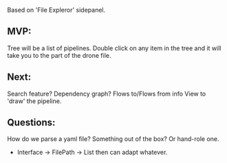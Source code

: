 Based on 'File Expleror' sidepanel.

## MVP:
Tree will be a list of pipelines.
Double click on any item in the tree and it will take you to the part of the drone file.

## Next:
Search feature?
Dependency graph? Flows to/Flows from info
View to 'draw' the pipeline.

## Questions:
How do we parse a yaml file?
Something out of the box? Or hand-role one.
  - Interface -> FilePath -> List<DronePipeline> then can adapt whatever.